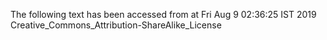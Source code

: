 The following text has been accessed from at Fri Aug 9 02:36:25 IST 2019
Creative_Commons_Attribution-ShareAlike_License
